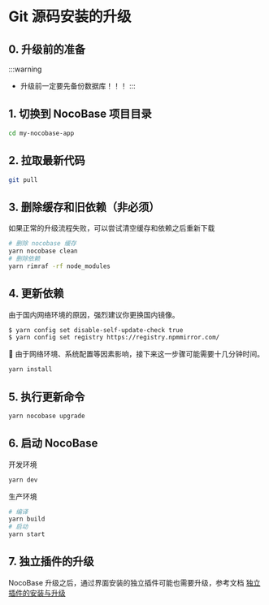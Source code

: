 # Git 源码安装的升级

## 0. 升级前的准备

:::warning
- 升级前一定要先备份数据库！！！
:::

## 1. 切换到 NocoBase 项目目录

```bash
cd my-nocobase-app
```

## 2. 拉取最新代码

```bash
git pull
```

## 3. 删除缓存和旧依赖（非必须）

如果正常的升级流程失败，可以尝试清空缓存和依赖之后重新下载

```bash
# 删除 nocobase 缓存
yarn nocobase clean
# 删除依赖
yarn rimraf -rf node_modules
```

## 4. 更新依赖

由于国内网络环境的原因，强烈建议你更换国内镜像。

```bash
$ yarn config set disable-self-update-check true
$ yarn config set registry https://registry.npmmirror.com/
```

📢 由于网络环境、系统配置等因素影响，接下来这一步骤可能需要十几分钟时间。

```bash
yarn install
```

## 5. 执行更新命令

```bash
yarn nocobase upgrade
```

## 6. 启动 NocoBase

开发环境

```bash
yarn dev
```

生产环境

```bash
# 编译
yarn build
# 启动
yarn start
```

## 7. 独立插件的升级

NocoBase 升级之后，通过界面安装的独立插件可能也需要升级，参考文档 [独立插件的安装与升级](/welcome/getting-started/plugin)
